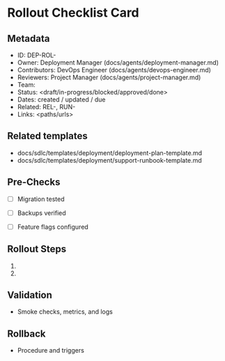 # Rollout Checklist Card

## Metadata

- ID: DEP-ROL-<id>
- Owner: Deployment Manager (docs/agents/deployment-manager.md)
- Contributors: DevOps Engineer (docs/agents/devops-engineer.md)
- Reviewers: Project Manager (docs/agents/project-manager.md)
- Team: <team>
- Status: <draft/in-progress/blocked/approved/done>
- Dates: created <YYYY-MM-DD> / updated <YYYY-MM-DD> / due <YYYY-MM-DD>
- Related: REL-<id>, RUN-<id>
- Links: <paths/urls>


## Related templates

- docs/sdlc/templates/deployment/deployment-plan-template.md
- docs/sdlc/templates/deployment/support-runbook-template.md


## Pre-Checks

- [ ] Migration tested
- [ ] Backups verified
- [ ] Feature flags configured


## Rollout Steps

1. <action>
2. <action>


## Validation

- Smoke checks, metrics, and logs


## Rollback

- Procedure and triggers

